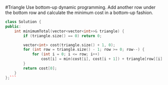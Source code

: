 #Triangle
Use bottom-up dynamic programming. Add another row under the bottom row and calculate the minimum cost in a bottom-up fashion.
```C++
class Solution {
public:
    int minimumTotal(vector<vector<int>>& triangle) {
        if (triangle.size() == 0) return 0;

        vector<int> cost(triangle.size() + 1, 0);
        for (int row = triangle.size() - 1; row >= 0; row--) {
            for (int i = 0; i <= row; i++)
                cost[i] = min(cost[i], cost[i + 1]) + triangle[row][i];
        }
        return cost[0];
    }
};```
